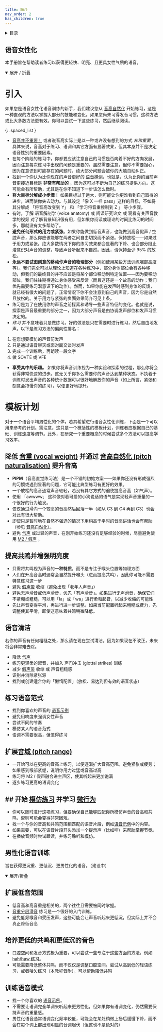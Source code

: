 ```yaml
---
title: 简介
nav_order: 2
has_children: true
---
```

<details closed markdown="block">
  <summary>
    目录
  </summary>
{: .text-delta }
1. TOC
{:toc}
</details>


## 语音女性化
本手册旨在帮助读者练习以获得更轻快、明亮、且更具女性气质的语音。
<details open markdown="block">
<summary markdown="block">
展开 / 折叠
</summary>

# 引入
如果您是语音女性化语音训练的新手，我们建议您从 [音高自然化](/translate/zh_Hans/PIPM) 开始练习，这是一种直观的方法以掌握大部分的技能和变化。如果您尚未习得发音习惯，这种方法或比大多数方法更有效。你可以尝试一下这些练习，然后继续阅读。

{: .spaced_list }
- [音高并不重要！](pitch) 或者说音高实际上是以一种或许没有想到的方式 _非常重要_ 。具体来说，音高对于练习、语调和其它方面有显著效果，但其本身并不是决定语音性别的重要因素。
- 在每个阶段的练习中，你都要应该注意自己的习惯是否向着不好的方向发展，因而注意每次练习中出现的问题是重要的。虽然需要注意，但你不需要担心，因为在意识到可能存在的问题时，绝大部分问题会被你的大脑自动纠正。
- 找到一个你认为比你现在的声音更好的 [语音样例](/translate/zh_Hans/voice-examples)，也就是，认为比你的当前声音更接近目标是 **非常有帮助的** ，因为这可以不断为自己的练习提供方向。这可能会有所帮助，尤其是在你不知道下一步该怎么做时。
- **将大目标分解成小步骤！** 如果目标过于远大，则可能让你更难看到自己取得的进步，进而使你失去动力。与其设定「像 X 一样 pass」这样的目标，不如将其分解成 「将音高改变到 Y」 和 「学习将音重控制到 Z 」 等小步骤。
- 有时，了解 语音解剖学 (voice anatomy) 或 阅读研究论文 或 观看有关声音教学的视频 对了解背景知识很有用，但如果你阅读或理论的时间比练习的时间多，那就没有太多帮助了。
- **避免任何形式的用力或紧张**。如果你能做到低音声音，也能做到高音假声 / 空腔声音，那么你应该能够在两者之间自由切换而不紧张。保持放松——如果过于用力或紧张，绝大多数情况下你的练习效果都会显著的下降、也会部分阻止潜意识对声音的调整，导致声音听起来不自然。因此，请保持至少 95% 的放松。
- **永远不要试图刻意的移动你声音的物理部分**（例如使用某些方法训练喉部高度等）。我们完全可以从理论上知道在各种练习中，部分身体部位会有各种移动，但我们的最终目的并不应该是将某个部位移动到特定位置——因为要移动部位，我们往往期待通过身体感受来反馈（而且这还是一个故意的动作；我们优先需要练习潜意识下的动作）。然而，如果你能在发声时感到身体的反馈，就已经有很大的问题了。正常情况下你不会注意到自己的声音，因为它是自然且放松的。关于用力与紧张的负面效果简介可见上条。
- 练习是为了在使用你的声音之前探索和诱导一些声音特征的变化。也就是说，探索是声音最重要的部分之一，因为大部分声音是由协调发声部位和发声习惯决定的。
- *练习* 并不意味着只是做练习。好的做法是只在需要时进行练习，然后自由地发声。以下是练习方法的偏向性排名：
1. 在您想要模仿的声音前发声
2. 只是通过语音聊天或面对面交谈时发声
3. 完成一个训练后，再朗读一段文字
4. 做 SOVTE 或 VFE
- **享受其中的乐趣。** 如果你将声音训练视为一种实验和探索的过程，那么你将会获得非常快速的进步。这无关乎你多么需要你的声音达到某种状态。不执着于训练时发出声音的各种统计数据可以很好地解放你的声音（如上所言，紧张和刻意会拖慢你的练习），以便更好地提升。

# 模板计划
对于一个语音平均男性化的个体，若其希望进行语音女性化训练，下面是一个可以用来参考的计划。需注意，这只是一个概括性的模板计划，训练者应根据自己的基础、训练速度等调节。此外，在研究一个重要概念的时候尝试多个方法可以提高学习效率。

## 降低 [音重 (vocal weight)](vocal-weight) 并通过 [音高自然化 (pitch naturalisation)](/translate/zh_Hans/PIPM) 提升音高
- **PIPM**（音高直觉练习法）是一个不错的初始方案——如果你还没有形成强烈的习惯或遇到显著的问题，它可能比典型练习有更好的效果。
- 一个放松的高音通常声音较轻，若没有其它方式的迫使提高音高（如气声）。
- 使用 「awwww」 这种像对着可爱的小狗说话的语气是实现轻声音重量的一个很好的行为触发。
- 仅仅通过滑向一个较高的音高然后回落一半（如从 C3 到 C4 再到 G3）也会对此有很大帮助。
- 即使只是暂时地在自然不强迫的情况下用稍高于平时的音高讲话也会有帮助（参见 [音高自然化](PIPM)）。
- 避免 [气声](/translate/zh_Hans/clarity/breathiness) 或过轻的声音，在刚开始练习还没有足够经验的时候，尽量避免使用 [M2 / 假声](/translate/zh_Hans/other-resources/mechanisms) 。

## 提高[共鸣](/translate/zh_Hans/resonance)并增强明亮度
- 只需将共鸣视为声音的**一种特质**，而不是专注于喉头位置等物理方面
- 人们在升高音高时通常会自然提升喉头（进而提高共鸣），因此你可能不需要特意练习这一步
- 避免 [假声带](/translate/zh_Hans/clarity/FVF) 收缩（避免出现「老年人声音」）
- 避免无声滑音或低声滑音，优先「有声滑音」。如果进行无声滑音，确保它们不紧绷或粗糙，可以用「la」或「wa」进行柔和起音，以减少收缩的可能性
- 先让声音变得平滑，再进行进一步调整。如果当前配置听起来粗糙或费力，先调整使其平滑，即使这意味着共鸣稍微降低。

## 语音清洁
若你的声音有任何粗糙之处，那么请在现在尝试清洁。因为如果现在不改正，未来将会非常难去除。

- 降低 [气声](/translate/zh_Hans/clarity/breathiness)
- 练习更轻柔的起音，并加入 声门冲击 (glottal strikes) 训练
- 减少 [假声带](/translate/zh_Hans/clarity/FVF) 收缩 或 声音粗糙感
- 识别并消除紧张源
- 找到或创建适合你的「懒惰配置」（放松、易达到但有效的语音状态）

## 练习语音范式
- 找到你喜欢的声音的 [语音示例](/translate/zh_Hans/voice-examples)
- 避免用响度来强调女性声音
- 尝试不同的节奏
- 模仿某人的语音范式
- 语调不需要很高，但值得练习

## 扩展[音域 (pitch range)](/translate/zh_Hans/pitch-range)
- 一开始可以在更高的音高上练习，以便逐渐扩大音高范围。避免紧张或疲劳；如果感到喉部紧绷，说明你用力过猛或音高过高
- 练习将 M2 / 假声融合进主声区，使其听起来更加饱满
- 逐步练习更高的语调变化

## ## 开始 [模仿练习](/translate/zh_Hans/microbehaviours/mimicry) 并学习 [微行为](microbehaviours)
- 你可以随时进行这项练习，但要确保自己能够匹配你所模仿声音的音高和共鸣，否则可能会变得非常困难。
- 找一个与你的音高和共鸣范围相匹配的语音片段，例如[语音示例](voice-examples)中的内容。
- 如果需要，可以在语音片段开头添加一个提示声（比如哔）来帮助掌握节奏。
- 在播放音频时尝试跟读，并练习聆听和模仿。
</details>

## 男性化语音训练
旨在获得更沉重、更低沉、更男性化的语音。（建设中）
<details open markdown="block">
<summary markdown="block">
展开/折叠
</summary>

## 扩展低音范围
- 低音高和高音重是相关的，两个往往且需要被同时掌握。
- [音重分层滑音](/translate/zh_Hans/vocal-weight/#pitch-slide-vocal-weight-layering) 练习是一个很好的入门训练。
- 避免低频喉音和受压发声，这些可能会让声音听起来更低沉，但实际上并不会真正降低音高

## 培养更低的共鸣和更低沉的音色
- 口腔空间和发音方式极为重要，可以尝试一些专注于这些方面的方法，例如 [hah/haw 练习](/translate/zh_Hans/resonance/#haah-and-haww)。
- 可能需要降低整体共鸣，而不仅仅是调整口腔空间。尝试从高到低的轻语练习，或者哈欠练习（本教程皆附），可以帮助降低共鸣

## 训练语音模式
- 找一个你喜欢的 [语音示例](/translate/zh_Hans/voice-examples)。
- 不需要让语调完全单调来听起来更男性化，但如果你有语调变化，仍然需要保持声音的重量感。
- 男性化语音通常语调变化频率较低，可能会在某处稍微上扬后缓慢下降，而不会在每个词上都出现明显的音调起伏（但这也不是绝对的）


</details>